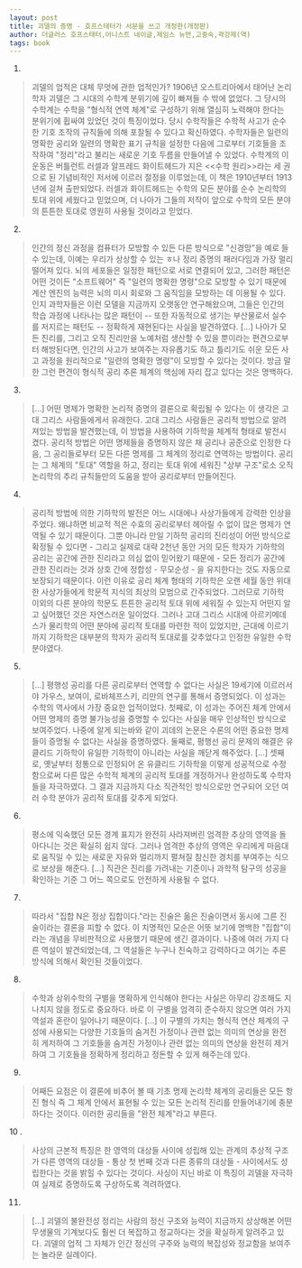 ```yaml
---
layout: post
title: 괴델의 증명 - 호프스태터가 서문을 쓰고 개정한(개정판)
author: 더글러스 호프스태터,어니스트 네이글,제임스 뉴먼,고중숙,곽강제(역)
tags: book
---
```


1. 
> 괴델의 업적은 대체 무엇에 관한 업적인가? 1906년 오스트리아에서 태어난 논리학자 괴델은 그 시대의 수학계 분위기에 깊이 빠져들 수 밖에 없었다. 그 당시의 수학계는 수학을 "형식적 연역 체계"로 구성하기 위해 열심히 노력해야 한다는 분위기에 휩싸여 있었던 것이 특징이었다. 당시 수학작들은 수학적 사고가 순수한 기호 조작의 규칙들에 의해 포찰될 수 있다고 확신하였다. 수학자들은 일련의 명확한 공리와 일련의 명확한 표기 규칙을 설정한 다음에 그로부터 기호들을 조작하여 "정리"라고 불리는 새로운 기호 두름을 만들어낼 수 있었다. 수학계의 이 운동은 버틀런트 러셀과 알프레드 화이트헤드가 지은 <<수학 원리>>라는 세 권으로 된 기념비적인 저서에 이르러 절정을 이루었는데, 이 책은 1910년부터 1913년에 걸쳐 출판되었다. 러셀과 화이트헤드는 수학의 모든 분야를 순수 논리학의 토대 위에 세웠다고 믿었으며, 더 나아가 그들의 저작이 앞으로 수학의 모든 분야의 튼튼한 토대로 영원히 사용될 것이라고 믿었다.

2. 
> 인간의 정신 과정을 컴퓨터가 모방할 수 있든 다른 방식으로 "신경망"을 예로 들 수 있는데, 이예는 우리가 상상할 수 있는 ㅎ나 정리 증명의 패러다임과 가장 멀리 떨어져 있다. 뇌의 세포들은 일정한 패턴으로 서로 연결되어 있고, 그러한 패턴은 어떤 것이든 "소프트웨어" 즉 "일련의 명확한 명령"으로 모방할 수 있기 때문에 계산 엔진의 능력은 뇌의 미시 회로와 그 움직임을 모방하는 데 이용될 수 있다. 인지 과학자들은 이런 모델을 지금까지 오랫동안 연구해왔으며, 그들은 인간의 학습 과정에 나타나는 많은 패턴이 -- 또한 자동적으로 생기는 부산물로서 실수를 저지르는 패턴도 -- 정확하게 재현된다는 사실을 발견하였다. [...] 나아가 모든 진리를, 그리고 오직 진리만을 노예처럼 생산할 수 있을 뿐이라는 편견으로부터 해방된다면, 인간의 사고가 보여주는 자유롭기도 하고 틀리기도 쉬운 모든 사고 과정을 원리적으로 "일련의 명확한 명령"이 모방할 수 있다는 것이다. 방금 말한 그런 편견이 형식적 공리 추론 체계의 핵심에 자리 잡고 있다는 것은 명백하다.
 
3. 
> [...] 어떤 명제가 명확한 논리적 증명의 결론으로 확립될 수 있다는 이 생각은 고대 그리스 사람들에게서 유래한다. 고대 그리스 사람들은 공리적 방법으로 알려져있는 방법을 발견했는데, 이 방법을 사용하여 기하학을 체계적 형태로 발전시켰다. 공리적 방법은 어떤 명제들을 증명하지 않은 채 공리나 공준으로 인정한 다음, 그 공리들로부터 모든 다른 명제를 그 체계의 정리로 연역하는 방법이다. 공리는 그 체계의 "토대" 역할을 하고, 정리는 토대 위에 세워진 "상부 구조"로소 오직 논리학의 추리 규칙들만의 도움을 받아 공리로부터 만들어진다.
 
4. 
> 공리적 방법에 의한 기하학의 발전은 어느 시대에나 사상가들에게 강력한 인상을 주었다. 왜냐하면 비교적 적은 수효의 공리로부터 헤아릴 수 없이 많은 명제가 연역될 수 있기 때문이다. 그뿐 아니라 만일 기하학 공리의 진리성이 어떤 방식으로 확정될 수 있다면 - 그리고 실제로 대략 2천년 동안 거의 모든 학자가 기하학의 공리는 공간에 관한 진리라고 의심 없이 믿어왔기 때문에 - 모든 정리가 공간에 관한 진리라는 것과 상호 간에 정합성 - 무모순성 - 을 유지한다는 것도 자동으로 보장되기 때문이다. 이런 이유로 공리 체계 형태의 기하학은 오랜 세월 동안 위대한 사상가들에게 학문적 지식의 최상의 모범으로 간주되었다. 그러므로 기하학 이외의 다른 분야의 학문도 튼튼한 공리적 토대 위에 세워질 수 있는지 어떤지 알고 싶어했던 것은 자연스러운 일이었다. 그러나 고대 그리스 시대에 아르키메데스가 물리학의 어떤 분야에 공리적 토대를 마련한 적이 있었지만, 근대에 이르기까지 기하학은 대부분의 학자가 공리적 토대로를 갖추었다고 인정한 유일한 수학 분야였다.
 
5. 
> [...] 평행성 공리를 다른 공리로부터 연역할 수 없다는 사실은 19세기에 이르러서야 가우스, 보여이, 로바체프스키, 리만의 연구를 통해서 증명되었다. 이 성과는 수학의 역사에서 가장 중요한 업적이었다. 첫째로, 이 성과는 주어진 체계 안에서 어떤 명제의 증명 불가능성을 증명할 수 있다는 사실을 매우 인상적인 방식으로 보여주었다. 나중에 알게 되는바와 같이 괴데의 논문은 수론의 어떤 중요한 명제들이 증명될 수 없다는 사실을 증명하였다. 둘째로, 평행선 공리 문제의 해결은 유클리드 기하학이 유일한 기하학이 아니라는 사실을 깨닫게 해주었다. [...] 셋째로, 옛날부터 정통으로 인정되어 온 유클리드 기하학을 이렇게 성공적으로 수정함으로써 다른 많은 수학적 체계의 공리적 토대를 개정하거나 완성하도록 수학자들을 자극하였다. 그 결과 지금까지 다소 직관적인 방식으로만 연구되어 오던 여러 수학 분야가 공리적 토대를 갖추게 되었다.
 
6. 
> 평소에 익숙했던 모든 경계 표지가 완전히 사라져버린 엄격한 추상의 영역을 돌아다니는 것은 확실히 쉽지 않다. 그러나 엄격한 추상의 영역은 우리에게 마음대로 움직일 수 있는 새로운 자유와 멀리까지 펼쳐질 참신한 경치를 부여주는 식으로 보상을 해준다. [...] 직관은 진리를 가려내는 기준이나 과학적 탐구의 성공을 확인하는 기준 그 어느 쪽으로도 안전하게 사용될 수 없다.
 
7. 
> 따라서 "집합 N은 정상 집합이다."라는 진술은 옮은 진술이면서 동시에 그른 진술이라는 결론을 피할 수 없다. 이 치명적인 모순은 어뜻 보기에 명백한 "집합"이라는 개념을 무비판적으로 사용했기 때문에 생긴 결과이다. 나중에 여러 가지 다른 역설이 발견되었는데, 그 역설들은 누구나 친숙하고 강력하다고 여기는 추론 방식에 의해서 확인된 것들이었다.
 
8. 
> 수학과 상위수학의 구별을 명확하게 인식해야 한다는 사실은 아무리 강조해도 지나치지 않을 정도로 중요하다. 바로 이 구별을 엄격히 준수하지 않으면 여러 가지 역설과 혼란이 일어나기 때문이다. [...] 이 구별의 가치는 형식적 연산 체계의 구성에 사용되는 다양한 기호들의 숨겨진 가정이나 관련 없는 의미의 연상을 완전히 게저하여 그 기호들을 숨겨진 가정이나 관련 없는 의미의 연상을 완전히 제거하여 그 기호들을 정확하게 정리하고 정돈할 수 있게 해주는데 있다.
 
9. 
> 어째든 요점은 이 결론에 비추어 볼 때 기초 명제 논리학 체계의 공리들은 모든 항진 형식 즉 그 체계 안에서 표현될 수 있는 모든 논리적 진리를 만들어내기에 충분하다는 것이다. 이러한 공리들을 "완전 체계"라고 부른다.
 
10 .
> 사상의 근본적 특징은 한 영역의 대상들 사이에 성립해 있는 관계의 추상적 구조가 다른 영역의 대상들 - 통상 첫 번째 것과 다른 종류의 대상들 - 사이에서도 성립한다는 것을 밝힐 수 있다는 것이다. 사싱이 지닌 바로 이 특징이 괴델을 자극하여 실제로 증명하도록 구상하도록 격려하였다.

11. 
> [...] 괴델의 불완전성 정리는 사람의 정신 구조와 능력이 지금까지 상상해본 어떤 무생물의 기계보다도 훨씬 더 복잡하고 정교하다는 것을 확실하게 알려주고 있다. 괴델의 업적 그 자체가 인간 정신의 구주와 능력의 복잡성와 정교함을 보여주는 놀라운 실례이다.